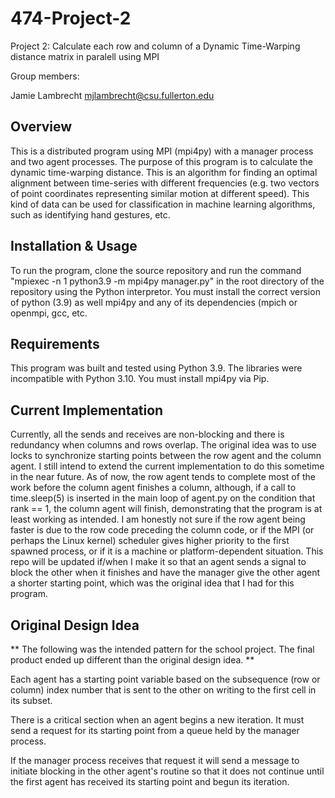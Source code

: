 # 474-Project-2
Project 2: Calculate each row and column of a Dynamic Time-Warping distance matrix in paralell using MPI

Group members:

Jamie Lambrecht mjlambrecht@csu.fullerton.edu

## Overview
This is a distributed program using MPI (mpi4py) with a manager process and two agent processes. The purpose of this program is to calculate the dynamic time-warping distance. This is an algorithm for finding an optimal alignment between time-series with different frequencies (e.g. two vectors of point coordinates representing similar motion at different speed). This kind of data can be used for classification in machine learning algorithms, such as identifying hand gestures, etc.

## Installation & Usage
To run the program, clone the source repository and run the command "mpiexec -n 1 python3.9 -m mpi4py manager.py" in the root directory of the repository using the Python interpretor. You must install the correct version of python (3.9) as well mpi4py and any of its dependencies (mpich or openmpi, gcc, etc.

## Requirements
This program was built and tested using Python 3.9. The libraries were incompatible with Python 3.10. You must install mpi4py via Pip.

## Current Implementation
Currently, all the sends and receives are non-blocking and there is redundancy when columns and rows overlap. The original idea was to use locks to synchronize starting points between the row agent and the column agent. I still intend to extend the current implementation to do this sometime in the near future. As of now, the row agent tends to complete most of the work before the column agent finishes a column, although, if a call to time.sleep(5) is inserted in the main loop of agent.py on the condition that rank == 1, the column agent will finish, demonstrating that the program is at least working as intended. I am honestly not sure if the row agent being faster is due to the row code preceding the column code, or if the MPI (or perhaps the Linux kernel) scheduler gives higher priority to the first spawned process, or if it is a machine or platform-dependent situation. This repo will be updated if/when I make it so that an agent sends a signal to block the other when it finishes and have the manager give the other agent a shorter starting point, which was the original idea that I had for this program.  

## Original Design Idea
** The following was the intended pattern for the school project. The final product ended up different than the original design idea. **

Each agent has a starting point variable based on the subsequence (row or column) index number that is sent to the other on writing to the first cell in its subset.

There is a critical section when an agent begins a new iteration. It must send a request for its starting point from a queue held by the manager process.

If the manager process receives that request it will send a message to initiate blocking in the other agent's routine so that it does not continue until the first agent has received its starting point and begun its iteration.

